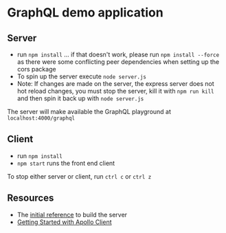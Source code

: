 # GraphQL demo application

## Server
- run `npm install` ... if that doesn't work, please run `npm install --force` as there were some conflicting peer dependencies when setting up the cors package
- To spin up the server execute `node server.js`
- Note: If changes are made on the server, the express server does not hot reload changes, you must stop the server, kill it with `npm run kill` and then spin it back up with `node server.js`

The server will make available the GraphQL playground at `localhost:4000/graphql`

## Client
- run `npm install`
- `npm start` runs the front end client


To stop either server or client, run `ctrl c` or `ctrl z`



## Resources
- The [initial reference](https://medium.com/codingthesmartway-com-blog/creating-a-graphql-server-with-node-js-and-express-f6dddc5320e1) to build the server
- [Getting Started with Apollo Client](https://www.apollographql.com/docs/react/get-started/)